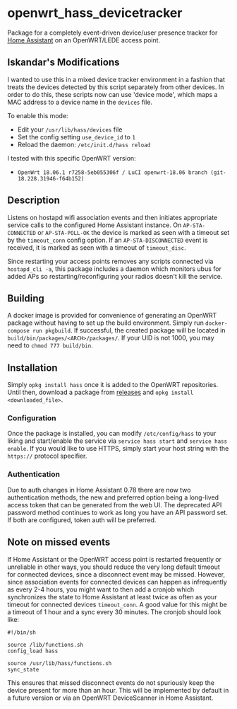 # openwrt_hass_devicetracker

Package for a completely event-driven device/user presence tracker for [Home Assistant](https://github.com/home-assistant/home-assistant/) on an OpenWRT/LEDE access point. 

## Iskandar's Modifications

I wanted to use this in a mixed device tracker environment in a fashion that treats the devices detected by this script separately from other devices. In order to do this, these scripts now can use 'device mode', which maps a MAC address to a device name in the `devices` file.

To enable this mode:

* Edit your `/usr/lib/hass/devices` file
* Set the config setting `use_device_id` to `1`
* Reload the daemon: `/etc/init.d/hass reload`

I tested with this specific OpenWRT version: 

* `OpenWrt 18.06.1 r7258-5eb055306f / LuCI openwrt-18.06 branch (git-18.228.31946-f64b152)`

## Description

Listens on hostapd wifi association events and then initiates appropriate service calls to the configured Home Assistant instance. On `AP-STA-CONNECTED` or `AP-STA-POLL-OK` the device is marked as seen with a timeout set by the `timeout_conn` config option. If an `AP-STA-DISCONNECTED` event is received, it is marked as seen with a timeout of `timeout_disc`.

Since restarting your access points removes any scripts connected via `hostapd_cli -a`, this package includes a daemon which monitors ubus for added APs so restarting/reconfiguring your radios doesn't kill the service.

## Building

A docker image is provided for convenience of generating an OpenWRT package without having to set up the build environment. Simply run `docker-compose run pkgbuild`. If successful, the created package will be located in `build/bin/packages/<ARCH>/packages/`. If your UID is not 1000, you may need to `chmod 777 build/bin`.

## Installation

Simply `opkg install hass` once it is added to the OpenWRT repositories. Until then, download a package from [releases](https://github.com/mueslo/openwrt_hass_devicetracker/releases) and `opkg install <downloaded_file>`.

### Configuration

Once the package is installed, you can modify `/etc/config/hass` to your liking and start/enable the service via `service hass start` and `service hass enable`. If you would like to use HTTPS, simply start your host string with the `https://` protocol specifier.

### Authentication

Due to auth changes in Home Assistant 0.78 there are now two authentication methods, the new and preferred option being a long-lived access token that can be generated from the web UI. The deprecated API password method continues to work as long you have an API password set. If both are configured, token auth will be preferred.

## Note on missed events

If Home Assistant or the OpenWRT access point is restarted frequently or unreliable in other ways, you should reduce the very long default timeout for connected devices, since a disconnect event may be missed. However, since association events for connected devices can happen as infrequently as every 2-4 hours, you might want to then add a cronjob which synchronizes the state to Home Assistant at least twice as often as your timeout for connected devices `timeout_conn`. A good value for this might be a timeout of 1 hour and a sync every 30 minutes. The cronjob should look like:

```
#!/bin/sh

source /lib/functions.sh
config_load hass

source /usr/lib/hass/functions.sh
sync_state
```

This ensures that missed disconnect events do not spuriously keep the device present for more than an hour. This will be implemented by default in a future version or via an OpenWRT DeviceScanner in Home Assistant.

